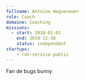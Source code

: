 ```yaml
---
fullname: Antoine Haguenauer
role: Coach
domaine: Coaching
missions:
  - start: 2018-01-01
    end: 2019-12-30
    status: independent
startups:
    - rdv-service-public
---
```


Fan de bugs bunny

